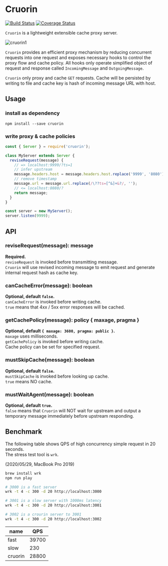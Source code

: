 # Cruorin

[![Build Status](https://travis-ci.org/gaapx/cruorin.svg?branch=master)](https://travis-ci.org/gaapx/cruorin)
[![Coverage Status](https://coveralls.io/repos/github/gaapx/cruorin/badge.svg?branch=master)](https://coveralls.io/github/gaapx/cruorin?branch=master)

`Cruorin` is a lightweight extensible cache proxy server.

![cruorin1](https://raw.githubusercontent.com/gaapx/cruorin/master/docs/cruorin1.svg)

`Cruorin` provides an efficient proxy mechanism by reducing concurrent requests into one request and exposes necessary hooks to control the proxy flow and cache policy. All hooks only operate simplified object of request and response called `IncomingMessage` and `OutgoingMessage`.

`Cruorin` only proxy and cache `GET` requests. Cache will be persisted by writing to file and cache key is hash of incoming message URL with host.  

## Usage

### install as dependency

`npm install --save cruorin`

### write proxy & cache policies

```js
const { Server } = require('cruorin');

class MyServer extends Server {
  reviseRequest(message) {
    // => localhost:9999/?ts=1
    // infer upstream
    message.headers.host = message.headers.host.replace('9999', '8080');
    // remove timestamp
    message.url = message.url.replace(/\??ts=[^&]+&?/, '');
    // <= localhost:8080/?
    return message;
  }
}

const server = new MyServer();
server.listen(9999);
```

## API

### reviseRequest(message): message

**Required.**  
`reviseRequest` is invoked before transmitting message.  
`Cruorin` will use revised incoming message to emit request and generate internal request hash as cache key.  

### canCacheError(message): boolean

**Optional, default `false`.**  
`canCacheError` is invoked before writing cache.  
`true` means that 4xx / 5xx error responses will be cached.

### getCachePolicy(message): policy { maxage, pragma }

**Optional, default `{ maxage: 3600, pragma: public }`.**  
`maxage` uses milliseconds.  
`getCachePolicy` is invoked before writing cache.  
Cache policy can be set for specified request.

### mustSkipCache(message): boolean

**Optional, default `false`.**  
`mustSkipCache` is invoked before looking up cache.  
`true` means NO cache.

### mustWaitAgent(message): boolean

**Optional, default `true`.**  
`false` means that `Cruorin` will NOT wait for upstream and output a temporary message immediately before upstream responding.

## Benchmark

The following table shows QPS of high concurrency simple request in 20 seconds.  
The stress test tool is `wrk`.  

(2020/05/29, MacBook Pro 2019)

```sh
brew install wrk
npm run play

# 3000 is a fast server
wrk -t 4 -c 300 -d 20 http://localhost:3000

# 3001 is a slow server with 1000ms latency
wrk -t 4 -c 300 -d 20 http://localhost:3001

# 3002 is a crourin server to 3001
wrk -t 4 -c 300 -d 20 http://localhost:3002
```

|name|QPS|
|-|-|
|fast|39700|
|slow|230|
|cruorin|28800|